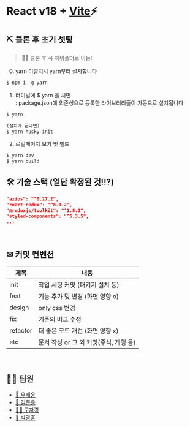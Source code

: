 # React v18 + [Vite](https://github.com/vitejs/vite)⚡
## ⛏ 클론 후 초기 셋팅
> 🧨🎃 클론 후 꼭 하위폴더로 이동!!  

0. yarn 미설치시 yarn부터 설치합니다
```javascript
$ npm i -g yarn
```
  
1. 터미널에 $ yarn 을 치면  
: package.json에 의존성으로 등록한 라이브러리들이 자동으로 설치됩니다
```javascript
$ yarn  
  
(설치가 끝나면)
$ yarn husky-init
```  
  
2. 로컬페이지 보기 및 빌드
```javascript
$ yarn dev
$ yarn build
```
## 🛠 기술 스택 (일단 확정된 것!!?)

```json
"axios": "^0.27.2",
"react-redux": "^8.0.2",
"@reduxjs/toolkit": "^1.8.1",
"styled-components": "^5.3.5",
...
```

<br />

## ✉ 커밋 컨벤션

| 제목      | 내용                             |
| -------- | ------------------------------- |
| init     | 작업 세팅 커밋 (패키지 설치 등)       |
| feat     | 기능 추가 및 변경 (화면 영향 o)       |
| design   | only css 변경                    |
| fix      | 기존의 버그 수정                    |
| refactor | 더 좋은 코드 개선 (화면 영향 x)       |
| etc      | 문서 작성 or 그 외 커밋(주석, 개행 등) |

<br />

## 🚀🚀 팀원

- [🤴 우재윤](https://github.com/jae5419)
- [🧑 김준용](https://github.com/djdj4275)
- [👱‍♂️ 구자경](https://github.com/koqun)
- [👶 박광훈](https://github.com/10004ok)